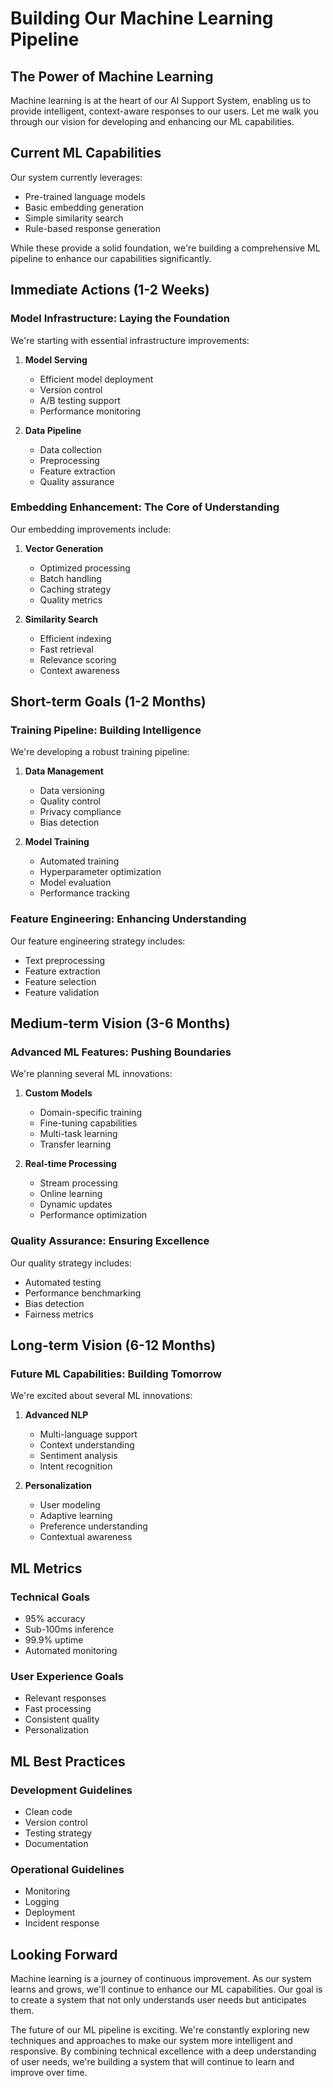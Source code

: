 # Building Our Machine Learning Pipeline

## The Power of Machine Learning

Machine learning is at the heart of our AI Support System, enabling us to provide intelligent, context-aware responses to our users. Let me walk you through our vision for developing and enhancing our ML capabilities.

## Current ML Capabilities

Our system currently leverages:
- Pre-trained language models
- Basic embedding generation
- Simple similarity search
- Rule-based response generation

While these provide a solid foundation, we're building a comprehensive ML pipeline to enhance our capabilities significantly.

## Immediate Actions (1-2 Weeks)

### Model Infrastructure: Laying the Foundation

We're starting with essential infrastructure improvements:

1. **Model Serving**
   - Efficient model deployment
   - Version control
   - A/B testing support
   - Performance monitoring

2. **Data Pipeline**
   - Data collection
   - Preprocessing
   - Feature extraction
   - Quality assurance

### Embedding Enhancement: The Core of Understanding

Our embedding improvements include:

1. **Vector Generation**
   - Optimized processing
   - Batch handling
   - Caching strategy
   - Quality metrics

2. **Similarity Search**
   - Efficient indexing
   - Fast retrieval
   - Relevance scoring
   - Context awareness

## Short-term Goals (1-2 Months)

### Training Pipeline: Building Intelligence

We're developing a robust training pipeline:

1. **Data Management**
   - Data versioning
   - Quality control
   - Privacy compliance
   - Bias detection

2. **Model Training**
   - Automated training
   - Hyperparameter optimization
   - Model evaluation
   - Performance tracking

### Feature Engineering: Enhancing Understanding

Our feature engineering strategy includes:
- Text preprocessing
- Feature extraction
- Feature selection
- Feature validation

## Medium-term Vision (3-6 Months)

### Advanced ML Features: Pushing Boundaries

We're planning several ML innovations:

1. **Custom Models**
   - Domain-specific training
   - Fine-tuning capabilities
   - Multi-task learning
   - Transfer learning

2. **Real-time Processing**
   - Stream processing
   - Online learning
   - Dynamic updates
   - Performance optimization

### Quality Assurance: Ensuring Excellence

Our quality strategy includes:
- Automated testing
- Performance benchmarking
- Bias detection
- Fairness metrics

## Long-term Vision (6-12 Months)

### Future ML Capabilities: Building Tomorrow

We're excited about several ML innovations:

1. **Advanced NLP**
   - Multi-language support
   - Context understanding
   - Sentiment analysis
   - Intent recognition

2. **Personalization**
   - User modeling
   - Adaptive learning
   - Preference understanding
   - Contextual awareness

## ML Metrics

### Technical Goals
- 95% accuracy
- Sub-100ms inference
- 99.9% uptime
- Automated monitoring

### User Experience Goals
- Relevant responses
- Fast processing
- Consistent quality
- Personalization

## ML Best Practices

### Development Guidelines
- Clean code
- Version control
- Testing strategy
- Documentation

### Operational Guidelines
- Monitoring
- Logging
- Deployment
- Incident response

## Looking Forward

Machine learning is a journey of continuous improvement. As our system learns and grows, we'll continue to enhance our ML capabilities. Our goal is to create a system that not only understands user needs but anticipates them.

The future of our ML pipeline is exciting. We're constantly exploring new techniques and approaches to make our system more intelligent and responsive. By combining technical excellence with a deep understanding of user needs, we're building a system that will continue to learn and improve over time. 